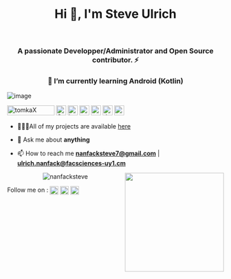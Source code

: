 
<!--
**tomkaX/tomkaX** is a ✨ _special_ ✨ repository because its `README.md` (this file) appears on your GitHub profile.

Here are some ideas to get you started:

- 🔭 I’m currently working on ...
- 🌱 I’m currently learning ...
- 👯 I’m looking to collaborate on ...
- 🤔 I’m looking for help with ...
- 💬 Ask me about ...
- 📫 How to reach me: ...
- 😄 Pronouns: ...
- ⚡ Fun fact: ...
-->


<h1 align="center">Hi 👋, I'm Steve Ulrich </h1><br/>
<h3 align="center">A passionate Developper/Administrator and Open Source contributor. ⚡</h3>
<h3 align="center">🌱 I’m currently learning Android (Kotlin) </h3>
 
   ![image](https://images.squarespace-cdn.com/content/v1/5e4d7de0d74fc34b2460cac6/1582170204144-CMMUVF14OKZ7YELCOSUF/ke17ZwdGBToddI8pDm48kPoswlzjSVMM-SxOp7CV59BZw-zPPgdn4jUwVcJE1ZvWQUxwkmyExglNqGp0IvTJZamWLI2zvYWH8K3-s_4yszcp2ryTI0HqTOaaUohrI8PI6FXy8c9PWtBlqAVlUS5izpdcIXDZqDYvprRqZ29Pw0o/DEVOPS+GIF.gif)
  
<p align="left"> 
  <img src="https://komarev.com/ghpvc/?username=tomkax" alt="tomkaX" width="110" height="23" />
  <!--<img src="https://img.icons8.com/color/48/000000/git.png" alt="git" width="23" height="23"/>  -->
  <img src="https://img.icons8.com/color/2x/linux.png" alt="GNU/Linux" width="23" height="23"/>
  <img src="https://img.icons8.com/color/48/000000/java-coffee-cup-logo.png" alt="java" width="23" height="23"/>
  <img src="https://img.icons8.com/material-rounded/2x/26e07f/android-os.png" alt="android" width="23" height="23"/>
  <img src="https://img.icons8.com/color/48/000000/python.png" alt="python" width="23" height="23"/>
  <img src="https://img.icons8.com/ios-filled/2x/4a90e2/docker.png" alt="docker" width="23" height="23"/>
  <img src="https://img.icons8.com/color/2x/4a90e2/old-vmware-logo.png" alt="vmware workstation" width="23" height="23"/>
</p>

- 👨🏽‍💻All of my projects are available  [here](https://github.com/NanfackSteve?tab=repositories)

- 💬 Ask me about **anything**

- 📫 How to reach me **nanfacksteve7@gmail.com** | **ulrich.nanfack@facsciences-uy1.cm**



<p align="center"> 
  <img src="https://github-readme-stats.vercel.app/api?username=nanfacksteve&show_icons=true" alt="nanfacksteve" />
  <img  align="right" src="https://github.com/NanfackSteve/NanfackSteve/blob/master/gifs/3aM.gif" width="230">
</p>
 
<!-- Don't forget to fork this repo and say thanks to **tomkaX/tomkaX** it  appears on your GitHub profile. -->

<p align="left">

Follow me on : <a href="https://www.linkedin.com/in/steve-nanfack-048a30207/" target="blank"><img align="center" src="https://cdn.jsdelivr.net/npm/simple-icons@3.0.1/icons/linkedin.svg" alt="https://www.linkedin.com/in/steve-nanfack-048a30207/" height="20" width="20" /></a>
  <a href="https://www.facebook.com/stevebhhj/" target="blank"><img align="center" src="https://cdn.jsdelivr.net/npm/simple-icons@3.0.1/icons/facebook.svg" alt="https://www.facebook.com/stevebhhj/" height="20" width="20" /></a>
  <a href="https://twitter.com/nanfack_steve_" target="blank"><img align="center" src="https://cdn.jsdelivr.net/npm/simple-icons@3.0.1/icons/twitter.svg" alt="https://twitter.com/nanfack_steve_" height="20" width="20" /></a>

</p>


